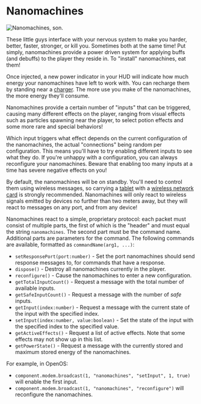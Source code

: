 # Nanomachines

![Nanomachines, son.](oredict:oc:nanomachines)

These little guys interface with your nervous system to make you harder, better, faster, stronger, or kill you. Sometimes both at the same time! Put simply, nanomachines provide a power driven system for applying buffs (and debuffs) to the player they reside in. To "install" nanomachines, eat them!

Once injected, a new power indicator in your HUD will indicate how much energy your nanomachines have left to work with. You can recharge them by standing near a [charger](../block/charger.md). The more use you make of the nanomachines, the more energy they'll consume.

Nanomachines provide a certain number of "inputs" that can be triggered, causing many different effects on the player, ranging from visual effects such as particles spawning near the player, to select potion effects and some more rare and special behaviors!

Which input triggers what effect depends on the current configuration of the nanomachines, the actual "connections" being random per configuration. This means you'll have to try enabling different inputs to see what they do. If you're unhappy with a configuration, you can always reconfigure your nanomachines. Beware that enabling too many inputs at a time has severe negative effects on you!

By default, the nanomachines will be on standby. You'll need to control them using wireless messages, so carrying a [tablet](tablet.md) with a [wireless network card](wlanCard.md) is strongly recommended. Nanomachines will only react to wireless signals emitted by devices no further than two meters away, but they will react to messages on any port, and from any device!

Nanomachines react to a simple, proprietary protocol: each packet must consist of multiple parts, the first of which is the "header" and must equal the string `nanomachines`. The second part must be the command name. Additional parts are parameters for the command. The following commands are available, formatted as `commandName(arg1, ...)`:

- `setResponsePort(port:number)` - Set the port nanomachines should send response messages to, for commands that have a response.
- `dispose()` - Destroy all nanomachines currently in the player.
- `reconfigure()` - Cause the nanomachines to enter a new configuration.
- `getTotalInputCount()` - Request a message with the total number of available inputs.
- `getSafeInputCount()` - Request a message with the number of *safe* inputs.
- `getInput(index:number)` - Request a message with the current state of the input with the specified index.
- `setInput(index:number, value:boolean)` - Set the state of the input with the specified index to the specified value.
- `getActiveEffects()` - Request a list of active effects. Note that some effects may not show up in this list.
- `getPowerState()` - Request a message with the currently stored and maximum stored energy of the nanomachines.

For example, in OpenOS:
- `component.modem.broadcast(1, "nanomachines", "setInput", 1, true)` will enable the first input.
- `component.modem.broadcast(1, "nanomachines", "reconfigure")` will reconfigure the nanomachines.

